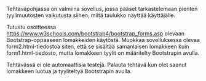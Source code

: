 Tehtäväpohjassa on valmiina sovellus, jossa pääset tarkastelemaan pienten tyylimuutosten vaikutusta siihen, miltä taulukko näyttää käyttäjälle.

Tutustu osoitteessa https://www.w3schools.com/bootstrap4/bootstrap_forms.asp olevaan Bootstrap-oppaaseen lomakkeiden käytöstä. Muokkaa sovelluksessa olevaa form2.html-tiedostoa siten, että se sisältää samanlaisen lomakkeen kuin form1.html-tiedosto, mutta lomakkeen tyylit on määritelty Bootstrapin avulla.

Tehtävässä ei ole automaattisia testejä. Palauta tehtävä kun olet saanut lomakkeen luotua ja tyyliteltyä Bootstrapin avulla.
